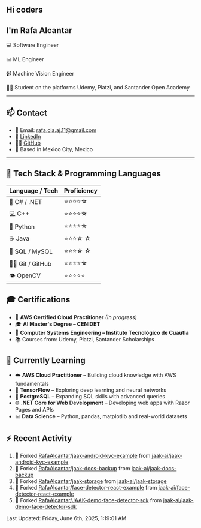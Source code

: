 ## Hi coders
## I'm Rafa Alcantar


💻 Software Engineer

📊 ML Engineer

📹 Machine Vision Engineer

👨‍💻 Student on the platforms Udemy, Platzi, and Santander Open Academy

---
## 📫 Contact

- 📧 Email: [rafa.cia.aj.11@gmail.com](mailto:rafa.cia.aj.11@gmail.com)  
- 💼 [LinkedIn](https://www.linkedin.com/in/rafael-alcantar-juarez/)  
- 🧑‍💻 [GitHub](https://github.com/RafaAlcantar)  
- 📍 Based in Mexico City, Mexico

---
## 🧰 Tech Stack & Programming Languages

| Language / Tech   |  Proficiency   |
|-------------------|----------------|
| 🎯 C# / .NET      | ⭐⭐⭐⭐☆   |
| 💻 C++            | ⭐⭐⭐⭐☆   |
| 🐍 Python         | ⭐⭐⭐⭐☆   |
| ☕ Java           | ⭐⭐⭐☆ ☆   |
| 💾 SQL / MySQL    | ⭐⭐⭐☆ ☆   |
| 🧑‍💻 Git / GitHub   | ⭐⭐⭐⭐☆   |
| 👁️ OpenCV         | ⭐⭐⭐⭐⭐  |


## 🎓 Certifications

- 📜 **AWS Certified Cloud Practitioner** *(In progress)*  
- 🎓 **AI Master's Degree – CENIDET**  
- 📘 **Computer Systems Engineering – Instituto Tecnológico de Cuautla**  
- 📚 Courses from: Udemy, Platzi, Santander Scholarships

## 🧪 Currently Learning

- ☁️ **AWS Cloud Practitioner** – Building cloud knowledge with AWS fundamentals  
- 🤖 **TensorFlow** – Exploring deep learning and neural networks  
- 🐘 **PostgreSQL** – Expanding SQL skills with advanced queries  
- 🌐 **.NET Core for Web Development** – Developing web apps with Razor Pages and APIs  
- 📊 **Data Science** – Python, pandas, matplotlib and real-world datasets

## :zap: Recent Activity
<!--RECENT_ACTIVITY:start-->
1. 🔱 Forked [RafaAlcantar/jaak-android-kyc-example](https://github.com/RafaAlcantar/jaak-android-kyc-example) from [jaak-ai/jaak-android-kyc-example](https://github.com/jaak-ai/jaak-android-kyc-example)
2. 🔱 Forked [RafaAlcantar/jaak-docs-backup](https://github.com/RafaAlcantar/jaak-docs-backup) from [jaak-ai/jaak-docs-backup](https://github.com/jaak-ai/jaak-docs-backup)
3. 🔱 Forked [RafaAlcantar/jaak-storage](https://github.com/RafaAlcantar/jaak-storage) from [jaak-ai/jaak-storage](https://github.com/jaak-ai/jaak-storage)
4. 🔱 Forked [RafaAlcantar/face-detector-react-example](https://github.com/RafaAlcantar/face-detector-react-example) from [jaak-ai/face-detector-react-example](https://github.com/jaak-ai/face-detector-react-example)
5. 🔱 Forked [RafaAlcantar/JAAK-demo-face-detector-sdk](https://github.com/RafaAlcantar/JAAK-demo-face-detector-sdk) from [jaak-ai/jaak-demo-face-detector-sdk](https://github.com/jaak-ai/jaak-demo-face-detector-sdk)
<!--RECENT_ACTIVITY:end-->
<!--RECENT_ACTIVITY:last_update-->
Last Updated: Friday, June 6th, 2025, 1:19:01 AM
<!--RECENT_ACTIVITY:last_update_end-->

